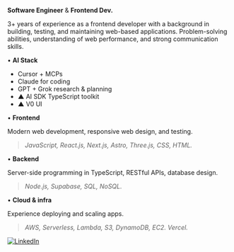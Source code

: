 **Software Engineer** & **Frontend Dev.**

3+ years of experience as a frontend developer with a background in building, testing, and maintaining web-based applications. Problem-solving abilities, understanding of web performance, and strong communication skills.

• **AI Stack**
- Cursor + MCPs
- Claude for coding
- GPT + Grok research & planning
- ▲ AI SDK TypeScript toolkit
- ▲ V0 UI


• **Frontend**

Modern web development, responsive web design, and testing.

> _JavaScript, React.js, Next.js, Astro, Three.js, CSS, HTML._


• **Backend**

Server-side programming in TypeScript, RESTful APIs, database design.

> _Node.js, Supabase, SQL, NoSQL._

• **Cloud & infra**

Experience deploying and scaling apps.
> _AWS, Serverless, Lambda, S3, DynamoDB, EC2. Vercel._

<!--
<a href="https://cv.gustn.co" target="_blank">
  <img alt="Gustn.co" src="https://img.shields.io/badge/cv-gustn.co-blue">
</a>
-->
<a href="https://www.linkedin.com/in/agustinlzn" target="_blank"><img src="https://img.shields.io/badge/LinkedIn-%230077B5.svg?&style=flat-square&logo=linkedin&logoColor=white" alt="LinkedIn"></a>
